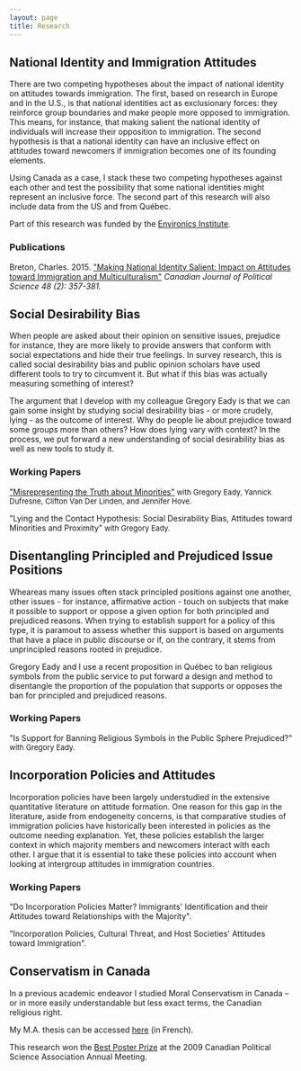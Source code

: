 ```yaml
---
layout: page
title: Research
---
```


<h2>National Identity and Immigration Attitudes</h2>

There are two competing hypotheses about the impact of national identity on attitudes towards immigration. The first, based on research in Europe and in the U.S., is that national identities act as exclusionary forces: they reinforce group boundaries and make people more opposed to immigration. This means, for instance, that making salient the national identity of individuals will increase their opposition to immigration. The second hypothesis is that a national identity can have an inclusive effect on attitudes toward newcomers if immigration becomes one of its founding elements.

Using Canada as a case, I stack these two competing hypotheses against each other and test the possibility that some national identities might represent an inclusive force. The second part of this research will also include data from the US and from Québec. 

Part of this research was funded by the <a href="http://www.environicsinstitute.org/" class="external">Environics Institute</a>.

<h3>Publications</h3>

Breton, Charles. 2015. <a href="http://journals.cambridge.org/action/displayAbstract?fromPage=online&aid=9931998&fulltextType=RA&fileId=S0008423915000268" class="external">
"Making National Identity Salient: Impact on Attitudes toward Immigration and Multiculturalism"</a> 
*Canadian Journal of Political Science 48 (2): 357-381.*

<h2>Social Desirability Bias</h2>

When people are asked about their opinion on sensitive issues, prejudice for instance, they are more likely to provide answers that conform with social expectations and hide their true feelings. In survey research, this is called social desirability bias and public opinion scholars have used different tools to try to circumvent it. But what if this bias was actually measuring something of interest?

The argument that I develop with my colleague Gregory Eady is that we can gain some insight by studying social desirability bias - or more crudely, lying - as the outcome of interest. Why do people lie about prejudice toward some groups more than others? How does lying vary with context? In the process, we put forward a new understanding of social desirability bias as well as new tools to study it.

<h3>Working Papers</h3>

<a href="{{ site.baseurl }}/assets/Breton et al. 2015 - Misrepresenting the truth.pdf" class="external"> 
"Misrepresenting the Truth about Minorities"</a><font size="2"> 
with Gregory Eady, Yannick Dufresne, Clifton Van Der Linden, and Jennifer Hove.</font>


"Lying and the Contact Hypothesis: Social Desirability Bias, Attitudes toward Minorities and Proximity"<font size="2"> 
with Gregory Eady.</font>

<h2>Disentangling Principled and Prejudiced Issue Positions</h2>

Wheareas many issues often stack principled positions against one another, other issues  - for instance, affirmative action - touch on subjects that make it possible to support or oppose a given option for both principled and prejudiced reasons. When trying to establish support for a policy of this type, it is paramout to assess whether this support is based on arguments that have a place in public discourse or if, on the contrary, it stems from unprincipled reasons rooted in prejudice.

Gregory Eady and I use a recent proposition in Québec to ban religious symbols from the public service to put forward a design and method to disentangle the proportion of the population that supports or opposes the ban for principled and prejudiced reasons.    

<h3>Working Papers</h3>

"Is Support for Banning Religious Symbols in the Public Sphere Prejudiced?" <font size="2"> with Gregory Eady.</font>   

<h2>Incorporation Policies and Attitudes</h2>

Incorporation policies have been largely understudied in the extensive quantitative literature on attitude formation. One reason for this gap in the literature, aside from endogeneity concerns, is that comparative studies of immigration policies have historically been interested in policies as the outcome needing explanation. Yet, these policies establish the larger context in which majority members and newcomers interact with each other. I argue that it is essential to take these policies into account when looking at intergroup attitudes in immigration countries. 

<h3>Working Papers</h3>

"Do Incorporation Policies Matter? Immigrants' Identification and their Attitudes toward Relationships with the Majority".


"Incorporation Policies, Cultural Threat, and Host Societies' Attitudes toward Immigration".
   
<h2>Conservatism in Canada</h2>

In a previous academic endeavor I studied Moral Conservatism in Canada – or in more easily understandable but less 
exact terms, the Canadian religious right.

My M.A. thesis can be accessed <a href="https://papyrus.bib.umontreal.ca/xmlui/bitstream/handle/1866/7472/Breton_Charles_2008_memoire.pdf" class="external">here</a>  (in French).

This research won the 
<a href="{{ site.baseurl }}/assets/CPSA2009-Poster-Breton.pdf" class="external">Best Poster Prize</a> 
at the 2009 Canadian Political Science Association Annual Meeting.
